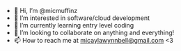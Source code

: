 - 👋 Hi, I’m @micmuffinz
- 👀 I’m interested in software/cloud development
- 🌱 I’m currently learning entry level coding
- 💞️ I’m looking to collaborate on anything and everything!
- 📫 How to reach me at micaylawynnbell@gmail.com <3

<!---
micmuffinz/micmuffinz is a ✨ special ✨ repository because its `README.md` (this file) appears on your GitHub profile.
You can click the Preview link to take a look at your changes.
--->
